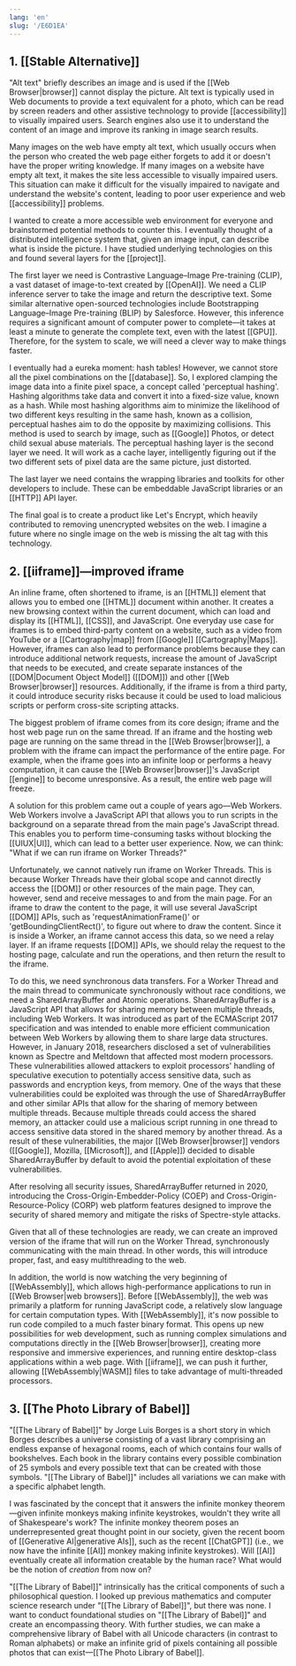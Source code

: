 ```yaml
---
lang: 'en'
slug: '/E6D1EA'
---
```


## 1. [[Stable Alternative]]

"Alt text" briefly describes an image and is used if the [[Web Browser|browser]] cannot display the picture. Alt text is typically used in Web documents to provide a text equivalent for a photo, which can be read by screen readers and other assistive technology to provide [[accessibility]] to visually impaired users. Search engines also use it to understand the content of an image and improve its ranking in image search results.

Many images on the web have empty alt text, which usually occurs when the person who created the web page either forgets to add it or doesn't have the proper writing knowledge. If many images on a website have empty alt text, it makes the site less accessible to visually impaired users. This situation can make it difficult for the visually impaired to navigate and understand the website's content, leading to poor user experience and web [[accessibility]] problems.

I wanted to create a more accessible web environment for everyone and brainstormed potential methods to counter this. I eventually thought of a distributed intelligence system that, given an image input, can describe what is inside the picture. I have studied underlying technologies on this and found several layers for the [[project]].

The first layer we need is Contrastive Language–Image Pre-training (CLIP), a vast dataset of image-to-text created by [[OpenAI]]. We need a CLIP inference server to take the image and return the descriptive text. Some similar alternative open-sourced technologies include Bootstrapping Language–Image Pre-training (BLIP) by Salesforce. However, this inference requires a significant amount of computer power to complete—it takes at least a minute to generate the complete text, even with the latest [[GPU]]. Therefore, for the system to scale, we will need a clever way to make things faster.

I eventually had a eureka moment: hash tables! However, we cannot store all the pixel combinations on the [[database]]. So, I explored clamping the image data into a finite pixel space, a concept called 'perceptual hashing'. Hashing algorithms take data and convert it into a fixed-size value, known as a hash. While most hashing algorithms aim to minimize the likelihood of two different keys resulting in the same hash, known as a collision, perceptual hashes aim to do the opposite by maximizing collisions. This method is used to search by image, such as [[Google]] Photos, or detect child sexual abuse materials. The perceptual hashing layer is the second layer we need. It will work as a cache layer, intelligently figuring out if the two different sets of pixel data are the same picture, just distorted.

The last layer we need contains the wrapping libraries and toolkits for other developers to include. These can be embeddable JavaScript libraries or an [[HTTP]] API layer.

The final goal is to create a product like Let's Encrypt, which heavily contributed to removing unencrypted websites on the web. I imagine a future where no single image on the web is missing the alt tag with this technology.

## 2. [[iiframe]]—improved iframe

An inline frame, often shortened to iframe, is an [[HTML]] element that allows you to embed one [[HTML]] document within another. It creates a new browsing context within the current document, which can load and display its [[HTML]], [[CSS]], and JavaScript. One everyday use case for iframes is to embed third-party content on a website, such as a video from YouTube or a [[Cartography|map]] from [[Google]] [[Cartography|Maps]]. However, iframes can also lead to performance problems because they can introduce additional network requests, increase the amount of JavaScript that needs to be executed, and create separate instances of the [[DOM|Document Object Model]] ([[DOM]]) and other [[Web Browser|browser]] resources. Additionally, if the iframe is from a third party, it could introduce security risks because it could be used to load malicious scripts or perform cross-site scripting attacks.

The biggest problem of iframe comes from its core design; iframe and the host web page run on the same thread. If an iframe and the hosting web page are running on the same thread in the [[Web Browser|browser]], a problem with the iframe can impact the performance of the entire page. For example, when the iframe goes into an infinite loop or performs a heavy computation, it can cause the [[Web Browser|browser]]'s JavaScript [[engine]] to become unresponsive. As a result, the entire web page will freeze.

A solution for this problem came out a couple of years ago—Web Workers. Web Workers involve a JavaScript API that allows you to run scripts in the background on a separate thread from the main page's JavaScript thread. This enables you to perform time-consuming tasks without blocking the [[UIUX|UI]], which can lead to a better user experience. Now, we can think: "What if we can run iframe on Worker Threads?"

Unfortunately, we cannot natively run iframe on Worker Threads. This is because Worker Threads have their global scope and cannot directly access the [[DOM]] or other resources of the main page. They can, however, send and receive messages to and from the main page. For an iframe to draw the content to the page, it will use several JavaScript [[DOM]] APIs, such as 'requestAnimationFrame()' or 'getBoundingClientRect()', to figure out where to draw the content. Since it is inside a Worker, an iframe cannot access this data, so we need a relay layer. If an iframe requests [[DOM]] APIs, we should relay the request to the hosting page, calculate and run the operations, and then return the result to the iframe.

To do this, we need synchronous data transfers. For a Worker Thread and the main thread to communicate synchronously without race conditions, we need a SharedArrayBuffer and Atomic operations. SharedArrayBuffer is a JavaScript API that allows for sharing memory between multiple threads, including Web Workers. It was introduced as part of the ECMAScript 2017 specification and was intended to enable more efficient communication between Web Workers by allowing them to share large data structures. However, in January 2018, researchers disclosed a set of vulnerabilities known as Spectre and Meltdown that affected most modern processors. These vulnerabilities allowed attackers to exploit processors' handling of speculative execution to potentially access sensitive data, such as passwords and encryption keys, from memory. One of the ways that these vulnerabilities could be exploited was through the use of SharedArrayBuffer and other similar APIs that allow for the sharing of memory between multiple threads. Because multiple threads could access the shared memory, an attacker could use a malicious script running in one thread to access sensitive data stored in the shared memory by another thread. As a result of these vulnerabilities, the major [[Web Browser|browser]] vendors ([[Google]], Mozilla, [[Microsoft]], and [[Apple]]) decided to disable SharedArrayBuffer by default to avoid the potential exploitation of these vulnerabilities.

After resolving all security issues, SharedArrayBuffer returned in 2020, introducing the Cross-Origin-Embedder-Policy (COEP) and Cross-Origin-Resource-Policy (CORP) web platform features designed to improve the security of shared memory and mitigate the risks of Spectre-style attacks.

Given that all of these technologies are ready, we can create an improved version of the iframe that will run on the Worker Thread, synchronously communicating with the main thread. In other words, this will introduce proper, fast, and easy multithreading to the web.

In addition, the world is now watching the very beginning of [[WebAssembly]], which allows high-performance applications to run in [[Web Browser|web browsers]]. Before [[WebAssembly]], the web was primarily a platform for running JavaScript code, a relatively slow language for certain computation types. With [[WebAssembly]], it's now possible to run code compiled to a much faster binary format. This opens up new possibilities for web development, such as running complex simulations and computations directly in the [[Web Browser|browser]], creating more responsive and immersive experiences, and running entire desktop-class applications within a web page. With [[iiframe]], we can push it further, allowing [[WebAssembly|WASM]] files to take advantage of multi-threaded processors.

## 3. [[The Photo Library of Babel]]

"[[The Library of Babel]]" by Jorge Luis Borges is a short story in which Borges describes a universe consisting of a vast library comprising an endless expanse of hexagonal rooms, each of which contains four walls of bookshelves. Each book in the library contains every possible combination of 25 symbols and every possible text that can be created with those symbols. "[[The Library of Babel]]" includes all variations we can make with a specific alphabet length.

I was fascinated by the concept that it answers the infinite monkey theorem—given infinite monkeys making infinite keystrokes, wouldn't they write all of Shakespeare's work? The infinite monkey theorem poses an underrepresented great thought point in our society, given the recent boom of [[Generative AI|generative AIs]], such as the recent [[ChatGPT]] (i.e., we now have the infinite [[AI]] monkey making infinite keystrokes). Will [[AI]] eventually create all information creatable by the human race? What would be the notion of _creation_ from now on?

"[[The Library of Babel]]" intrinsically has the critical components of such a philosophical question. I looked up previous mathematics and computer science research under "[[The Library of Babel]]", but there was none. I want to conduct foundational studies on "[[The Library of Babel]]" and create an encompassing theory. With further studies, we can make a comprehensive library of Babel with all Unicode characters (in contrast to Roman alphabets) or make an infinite grid of pixels containing all possible photos that can exist—[[The Photo Library of Babel]].
